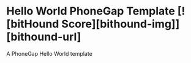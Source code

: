 # Hello World PhoneGap Template [![bitHound Score][bithound-img]][bithound-url]

A PhoneGap Hello World template
